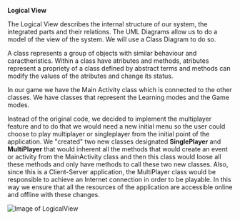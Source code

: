 **Logical View**

The Logical View describes the internal structure of our system, the integrated parts and their relations.
The UML Diagrams allow us to do a model of the view of the system. We will use a Class Diagram to do so.

A class represents a group of objects with similar behaviour and caractheristics. 
Within a class have atributes and methods, atributes represent a propriety of a class defined by abstract terms and methods can modify the values of the atributes and change its status.

In our game we have the Main Activity class which is connected to the other classes. We have classes that represent the Learning modes and the Game modes.

Instead of the original code, we decided to implement the multiplayer feature and to do that we would need a new initial menu so the user could choose to play multiplayer or singleplayer from the initial point of the application. We "created" two new classes designated **SinglePlayer** and **MultiPlayer** that would inherent all the methods that would create an event or activity from the MainActivity class and then this class would loose all these methods and only have methods to call these two new classes. Also, since this is a Client-Server application, the MultiPlayer class would be responsible to achieve an Internet connection in order to be playable. In this way we ensure that all the resources of the application are accessible online and offline with these changes.

![Image of LogicalView](http://s32.postimg.org/9prcwczj9/Logical_View.png)
